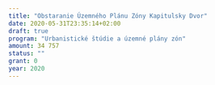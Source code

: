 ```yaml
---
title: "Obstaranie Územného Plánu Zóny Kapitulsky Dvor"
date: 2020-05-31T23:35:14+02:00
draft: true
program: "Urbanistické štúdie a územné plány zón"
amount: 34 757
status: ""
grant: 0
year: 2020
---
```


